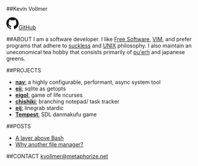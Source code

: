<meta name="viewport" content="width=device-width, initial-scale=1">
<title>Metaphorize</title>
<link rel="shortcut icon" type="image/png" href="images/favicon.png"/>
<link rel="stylesheet" href="css/base.css">

##Kevin Vollmer

![](images/github.png)[GitHub](https://github.com/jollywho)

##ABOUT
I am a software developer.
I like [Free Software](https://www.gnu.org/philosophy/free-sw.html), [VIM](http://www.vim.org/), and prefer programs that adhere to [suckless](http://suckless.org/philosophy) and [UNIX](http://www.catb.org/esr/writings/taoup/html/) philosophy. I also maintain an uneconomical tea hobby that consists primarily of [pu'erh](http://teadb.org/puerh-compendium/) and japanese greens.

##PROJECTS
+ [**nav**:](https://github.com/jollywho/nav)
a highly configurable, performant, async system tool
+ [**eii**:](https://github.com/jollywho/eii)
sqlite as getopts
+ [**eigol**:](https://github.com/jollywho/eigol)
game of life ncurses
+ [**chishiki**:](https://github.com/jollywho/chishiki)
branching notepad/ task tracker
+ [**eij**:](https://github.com/jollywho/eij)
linegrab stardic
+ [**Tempest**:](https://github.com/jollywho/Tempest)
SDL danmakufu game

##POSTS
+ [A layer above Bash](posts/A-layer-above-bash)
+ [Why another file manager?](posts/Why-another-filemanager)

##CONTACT
[kvollmer@metaphorize.net](mailto:kvollmer@metaphorize.net)
